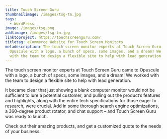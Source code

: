 ```yaml
---
title: Touch Screen Guru
thumbnailimage: /images/tsg-tn.jpg
tags:
  - WordPress
image: /images/tsg.png
addlimage: /images/tsg-tn.jpg
linktoproject: https://touchscreenguru.com/
titletag: eCommerce Website for Touch Screen Monitors
metadescription: The touch screen monitor experts at Touch Screen Guru came to
  Opuscule with a logo, a bunch of specs, some images, and a dream! We worked
  with the team to design a flexible site to help with lead generation.
---
```

The touch screen monitor experts at Touch Screen Guru came to Opuscule with a logo, a bunch of specs, some images, and a dream! We worked with the team to design a flexible site to help with lead generation.

It became clear that just showing a blank computer monitor would not be sufficient to lure a potential customer, and pulling out the product’s features and highlights, along with the entire tech specifications for those eager to research, were crucial. Add in some thorough search engine optimizations, a 360-degree product rotator, and chat support – and Touch Screen Guru was ready to launch.

Check out their amazing products, and get a customized quote to the needs of your business.